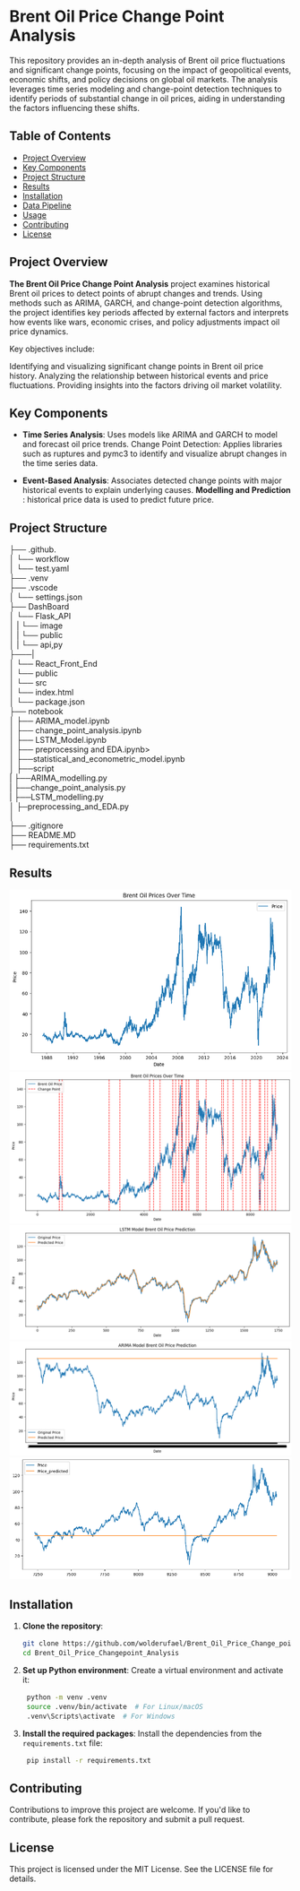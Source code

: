 # Brent Oil Price Change Point Analysis
This repository provides an in-depth analysis of Brent oil price fluctuations and significant change points, focusing on the impact of geopolitical events, economic shifts, and policy decisions on global oil markets. The analysis leverages time series modeling and change-point detection techniques to identify periods of substantial change in oil prices, aiding in understanding the factors influencing these shifts.

## Table of Contents
- [Project Overview](#project-overview)
- [Key Components](#key-components)
- [Project Structure](#project-structure)
- [Results](#Results)
- [Installation](#installation)
- [Data Pipeline](#data-pipeline)
- [Usage](#usage)
- [Contributing](#contributing)
- [License](#license)

## Project Overview
**The Brent Oil Price Change Point Analysis** project examines historical Brent oil prices to detect points of abrupt changes and trends. Using methods such as ARIMA, GARCH, and change-point detection algorithms, the project identifies key periods affected by external factors and interprets how events like wars, economic crises, and policy adjustments impact oil price dynamics.

Key objectives include:

Identifying and visualizing significant change points in Brent oil price history.
Analyzing the relationship between historical events and price fluctuations.
Providing insights into the factors driving oil market volatility.

## Key Components

- **Time Series Analysis**: Uses models like ARIMA and GARCH to model and forecast oil price trends.
Change Point Detection: Applies libraries such as ruptures and pymc3 to identify and visualize abrupt changes in the time series data.

- **Event-Based Analysis**: Associates detected change points with major historical events to explain underlying causes.
**Modelling and Prediction** : historical price data is used to predict future price.

## Project Structure
├── .github.<br>
│   └── workflow<br>
│       └── test.yaml<br>
├── .venv <br>
├── .vscode<br>
│   └── settings.json<br>
├── DashBoard<br>
│   └── Flask_API<br>
│   |    └── image<br>
│   |    └── public<br>
│   |    └── api,py<br>
├───|              
│   └── React_Front_End<br>
│       └── public<br>
│       └── src<br>
│       └── index.html<br>
│       └── package.json<br>
├── notebook<br>
│   ├── ARIMA_model.ipynb<br>
│   ├── change_point_analysis.ipynb<br>
│   ├── LSTM_Model.ipynb<br>
│   ├── preprocessing and EDA.ipynb><br>
│   ├──statistical_and_econometric_model.ipynb<br>
│
├──script<br>
|   ├──ARIMA_modelling.py<br>
|   ├──change_point_analysis.py<br>
|   ├──LSTM_modelling.py<br>
│   ├─preprocessing_and_EDA.py<br>
│   
├── .gitignore<br>
├──  README.MD<br>
├──  requirements.txt <br>
## Results
![Timeseries Plot](Result/ts.png)
![Change Point Plot](Result/cp.png)
![LSTM model result](Result/lstm_output.png)
![ARIMA model result](Result/arima_output.png)
![VAR model result](Result/var_output.png)
## Installation

1. **Clone the repository**:
   ```bash
   git clone https://github.com/wolderufael/Brent_Oil_Price_Change_point_Analysis.git
   cd Brent_Oil_Price_Changepoint_Analysis
2. **Set up Python environment**: Create a virtual environment and activate it:
   ```bash
    python -m venv .venv
    source .venv/bin/activate  # For Linux/macOS
    .venv\Scripts\activate  # For Windows

2. **Install the required packages**: Install the dependencies from the `requirements.txt` file:
   ```bash
    pip install -r requirements.txt

## Contributing
Contributions to improve this project are welcome. If you'd like to contribute, please fork the repository and submit a pull request.

## License
This project is licensed under the MIT License. See the LICENSE file for details.
